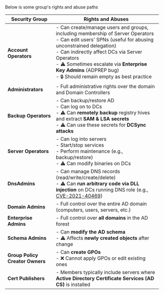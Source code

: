Below is some group's rights and abuse paths

| **Security Group**          | **Rights and Abuses**                                                                                                                                                                                                                                             |
|-----------------------------|--------------------------------------------------------------------------------------------------------------------------------------------------------------------------------------------------------------------------------------------------------------------|
| **Account Operators**       | - Can create/manage users and groups, including membership of Server Operators<br>- Can edit users' SPNs (useful for abusing unconstrained delegation)<br>- Can indirectly affect DCs via Server Operators<br>- ⚠️ Sometimes escalate via **Enterprise Key Admins** (ADPREP bug)<br>- 🔒 Should remain empty as best practice |
| **Administrators**          | - Full administrative rights over the domain and Domain Controllers                                                                                                                                                                                              |
| **Backup Operators**        | - Can backup/restore AD<br>- Can log on to DCs<br>- ⚠️ Can **remotely backup** registry hives and extract **SAM & LSA secrets**<br>- ⚠️ Can use these secrets for **DCSync attacks**                                                                             |
| **Server Operators**        | - Can log into servers<br>- Start/stop services<br>- Perform maintenance (e.g., backup/restore)<br>- ⚠️ Can modify binaries on DCs                                                                                                                                 |
| **DnsAdmins**               | - Can manage DNS records (read/write/create/delete)<br>- ⚠️ Can **run arbitrary code via DLL injection** on DCs running DNS role (e.g., [CVE-2021-40469](https://msrc.microsoft.com/update-guide/vulnerability/CVE-2021-40469))                                 |
| **Domain Admins**           | - Full control over the entire AD domain (computers, users, servers, etc.)                                                                                                                                                                                        |
| **Enterprise Admins**       | - Full control over **all domains** in the AD forest                                                                                                                                                                                                              |
| **Schema Admins**           | - Can **modify the AD schema**<br>- ⚠️ Affects **newly created objects** after change                                                                                                                                                                              |
| **Group Policy Creator Owners** | - Can **create GPOs**<br>- ❌ Cannot apply GPOs or edit existing ones                                                                                                                                                                                           |
| **Cert Publishers**         | - Members typically include servers where **Active Directory Certificate Services (AD CS)** is installed                                                                                                                                                         |
